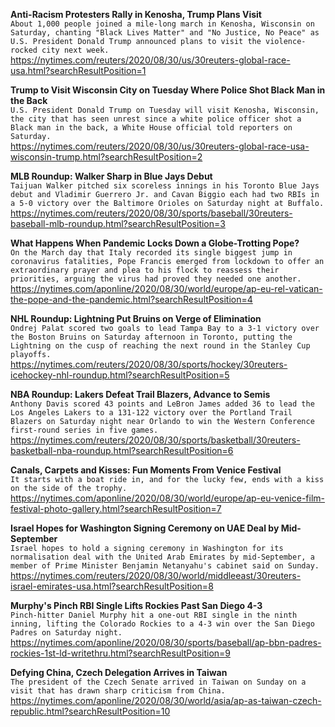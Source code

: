 **Anti-Racism Protesters Rally in Kenosha, Trump Plans Visit**\
`About 1,000 people joined a mile-long march in Kenosha, Wisconsin on Saturday, chanting "Black Lives Matter" and "No Justice, No Peace" as U.S. President Donald Trump announced plans to visit the violence-rocked city next week.`\
https://nytimes.com/reuters/2020/08/30/us/30reuters-global-race-usa.html?searchResultPosition=1

**Trump to Visit Wisconsin City on Tuesday Where Police Shot Black Man in the Back**\
`U.S. President Donald Trump on Tuesday will visit Kenosha, Wisconsin, the city that has seen unrest since a white police officer shot a Black man in the back, a White House official told reporters on Saturday.  `\
https://nytimes.com/reuters/2020/08/30/us/30reuters-global-race-usa-wisconsin-trump.html?searchResultPosition=2

**MLB Roundup: Walker Sharp in Blue Jays Debut**\
`Taijuan Walker pitched six scoreless innings in his Toronto Blue Jays debut and Vladimir Guerrero Jr. and Cavan Biggio each had two RBIs in a 5-0 victory over the Baltimore Orioles on Saturday night at Buffalo.`\
https://nytimes.com/reuters/2020/08/30/sports/baseball/30reuters-baseball-mlb-roundup.html?searchResultPosition=3

**What Happens When Pandemic Locks Down a Globe-Trotting Pope?**\
`On the March day that Italy recorded its single biggest jump in coronavirus fatalities, Pope Francis emerged from lockdown to offer an extraordinary prayer and plea to his flock to reassess their priorities, arguing the virus had proved they needed one another. `\
https://nytimes.com/aponline/2020/08/30/world/europe/ap-eu-rel-vatican-the-pope-and-the-pandemic.html?searchResultPosition=4

**NHL Roundup: Lightning Put Bruins on Verge of Elimination**\
`Ondrej Palat scored two goals to lead Tampa Bay to a 3-1 victory over the Boston Bruins on Saturday afternoon in Toronto, putting the Lightning on the cusp of reaching the next round in the Stanley Cup playoffs.`\
https://nytimes.com/reuters/2020/08/30/sports/hockey/30reuters-icehockey-nhl-roundup.html?searchResultPosition=5

**NBA Roundup: Lakers Defeat Trail Blazers, Advance to Semis**\
`Anthony Davis scored 43 points and LeBron James added 36 to lead the Los Angeles Lakers to a 131-122 victory over the Portland Trail Blazers on Saturday night near Orlando to win the Western Conference first-round series in five games.`\
https://nytimes.com/reuters/2020/08/30/sports/basketball/30reuters-basketball-nba-roundup.html?searchResultPosition=6

**Canals, Carpets and Kisses: Fun Moments From Venice Festival**\
`It starts with a boat ride in, and for the lucky few, ends with a kiss on the side of the trophy.`\
https://nytimes.com/aponline/2020/08/30/world/europe/ap-eu-venice-film-festival-photo-gallery.html?searchResultPosition=7

**Israel Hopes for Washington Signing Ceremony on UAE Deal by Mid-September**\
`Israel hopes to hold a signing ceremony in Washington for its normalisation deal with the United Arab Emirates by mid-September, a member of Prime Minister Benjamin Netanyahu's cabinet said on Sunday.`\
https://nytimes.com/reuters/2020/08/30/world/middleeast/30reuters-israel-emirates-usa.html?searchResultPosition=8

**Murphy's Pinch RBI Single Lifts Rockies Past San Diego 4-3**\
`Pinch-hitter Daniel Murphy hit a one-out RBI single in the ninth inning, lifting the Colorado Rockies to a 4-3 win over the San Diego Padres on Saturday night.`\
https://nytimes.com/aponline/2020/08/30/sports/baseball/ap-bbn-padres-rockies-1st-ld-writethru.html?searchResultPosition=9

**Defying China, Czech Delegation Arrives in Taiwan**\
`The president of the Czech Senate arrived in Taiwan on Sunday on a visit that has drawn sharp criticism from China. `\
https://nytimes.com/aponline/2020/08/30/world/asia/ap-as-taiwan-czech-republic.html?searchResultPosition=10

